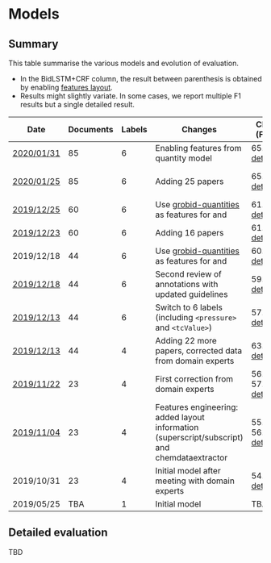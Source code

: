 # Models 


## Summary 
This table summarise the various models and evolution of evaluation. 

* In the BidLSTM+CRF column, the result between parenthesis is obtained by enabling [features layout](https://github.com/kermitt2/delft/pull/82). 
* Results might slightly variate. In some cases, we report multiple F1 results but a single detailed result. 

| Date | Documents | Labels | Changes | CRF (F1) | BidLSTM+CRF (F1)*  | 
|------|---------------------|------------------|---------|----------|------------------|
|  [2020/01/31](https://github.com/lfoppiano/grobid-superconductors/tree/training-20200131-quantities)  | 85  |  6 | Enabling features from quantity model| 65.28 [details](https://github.com/lfoppiano/grobid-superconductors/blob/training-20200131-quantities/resources/models/superconductors/model.wapiti.evaluation.txt)  | (77.30 [details](https://github.com/lfoppiano/grobid-superconductors/blob/training-20200131-quantities/resources/models/superconductors/model.delft.evaluation.txt)) | |
|  [2020/01/25](https://github.com/lfoppiano/grobid-superconductors/tree/training-20200125)  | 85  |  6 | Adding 25 papers              |65.07 [details](https://github.com/lfoppiano/grobid-superconductors/tree/training-20200125/resources/models/superconductors/model.wapiti.evaluation.txt)     | 76.65 [details](https://github.com/lfoppiano/grobid-superconductors/blob/training-20200125/resources/models/superconductors/model.delft-no-features.evaluation.txt) (77.08/76.87/76.79 [details](https://github.com/lfoppiano/grobid-superconductors/blob/training-20200125/resources/models/superconductors/model.delft-with-features.evaluation.txt)) |
|  [2019/12/25](https://github.com/lfoppiano/grobid-superconductors/tree/training-20191225-quantities)  | 60  |  6 | Use [grobid-quantities](http://www.github.com/kermitt2/grobid-quantities) as features for <pressure> and <tcValue> | 61.35 [details](https://github.com/lfoppiano/grobid-superconductors/tree/training-20191225-quantities/resources/models/superconductors/model.wapiti.evaluation.txt) | TBA | 
|  [2019/12/23](https://github.com/lfoppiano/grobid-superconductors/tree/training-20191223)  | 60  |  6 | Adding 16 papers | 61.99 [details](https://github.com/lfoppiano/grobid-superconductors/blob/master/resources/models/superconductors/result-logs/superconductors-10fold-cross-validation-20191223.txt) | 69.68/71.15 (73.15/72.27)| 
|  2019/12/18  | 44  |  6 | Use [grobid-quantities](http://www.github.com/kermitt2/grobid-quantities) as features for <pressure> and <tcValue> | 60.41 [details](https://github.com/lfoppiano/grobid-superconductors/tree/add-quantities-features/resources/models/superconductors/result-logs/superconductors-10fold-cross-validation-20191217-quantities-features.txt) | TBA |
|  [2019/12/18](https://github.com/lfoppiano/grobid-superconductors/tree/training-20191218)  | 44  |  6 | Second review of annotations with updated guidelines | 59.17 [details](https://github.com/lfoppiano/grobid-superconductors/tree/training-20191218/resources/models/superconductors/model.wapiti.evaluation.txt) | TBA | 
|  [2019/12/13](https://github.com/lfoppiano/grobid-superconductors/tree/training-20191213)  | 44  |  6 | Switch to 6 labels (including `<pressure>` and `<tcValue>`) |57.6  [details](https://github.com/lfoppiano/grobid-superconductors/tree/training-20191213/resources/models/superconductors/result-logs) | TBA |
|  [2019/12/13](https://github.com/lfoppiano/grobid-superconductors/tree/training-20191213-4labels)  | 44  |  4 | Adding 22 more papers, corrected data from domain experts |63.3  [details](https://github.com/lfoppiano/grobid-superconductors/tree/training-20191213-4labels/resources/models/superconductors/result-logs) | TBA | 
|  [2019/11/22](https://github.com/lfoppiano/grobid-superconductors/tree/training-20191122)  | 23  |  4 | First correction from domain experts | 56.4 / 57.44 [details](https://github.com/lfoppiano/grobid-superconductors/tree/training-20191122/resources/models/superconductors/result-logs) | TBA |  
|  [2019/11/04](https://github.com/lfoppiano/grobid-superconductors/tree/training-20191104)  | 23  |  4 | Features engineering: added layout information (superscript/subscript) and chemdataextractor  |55.5 / 56.17 [details](https://github.com/lfoppiano/grobid-superconductors/tree/training-20191104/resources/models/superconductors/results-log) | TBA | 
|  2019/10/31  | 23  |  4 | Initial model after meeting with domain experts | 54.77 [details](https://github.com/lfoppiano/grobid-superconductors/blob/master/resources/models/superconductors/result-logs/superconductors-10fold-cross-validation-20191031.txt) | TBA | 
|  2019/05/25  | TBA  |  1 | Initial model | TBA | TBA | 

## Detailed evaluation 

TBD
